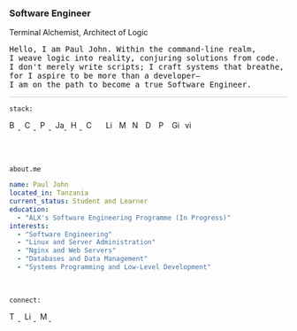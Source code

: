 <h3>Software Engineer</h3>

<p>
<span>Terminal Alchemist</span>, <span>Architect of Logic</span>
</p>

<pre>
Hello, I am Paul John. Within the command-line realm,
I weave logic into reality, conjuring solutions from code.
I don't merely write scripts; I craft systems that breathe,
for I aspire to be more than a developer—
I am on the path to become a true Software Engineer.
</pre>

<div style="border-top: 1px solid #ccc; margin-top: 10px;"></div>

`stack:`

<p>
<a href="https://www.gnu.org/software/bash/">
  <img src="https://cdn.simpleicons.org/gnubash/222/f5f5f5" alt="Bash" title="Bash" height="16" width="16">
</a>&nbsp;
<a href="https://www.learn-c.org/">
  <img src="https://cdn.simpleicons.org/c/222/f5f5f5" alt="C" title="C" height="16" width="16">
</a>&nbsp;
<a href="https://www.python.org/">
  <img src="https://cdn.simpleicons.org/python/222/f5f5f5" alt="Python" title="Python" height="16" width="16">
</a>&nbsp;
<a href="https://javascript.info/">
  <img src="https://cdn.simpleicons.org/javascript/222/f5f5f5" alt="JavaScript" title="JavaScript" height="16" width="16">
</a>&nbsp;
<a href="https://developer.mozilla.org/en-US/docs/Web/HTML">
  <img src="https://cdn.simpleicons.org/html5/222/f5f5f5" alt="HTML" title="HTML" height="16" width="16">
</a>&nbsp;
  <img src="https://cdn.simpleicons.org/css3/222/f5f5f5" alt="CSS" title="CSS" height="16" width="16">&nbsp;&nbsp;&nbsp;&nbsp;
  <img src="https://cdn.simpleicons.org/linux/222/f5f5f5" alt="Linux" title="Linux" height="16" width="16">&nbsp;
  <img src="https://cdn.simpleicons.org/mysql/222/f5f5f5" alt="MySQL" title="MySQL" height="16" width="16">&nbsp;
  <img src="https://cdn.simpleicons.org/nginx/222/f5f5f5" alt="Nginx" title="Nginx" height="16" width="16">&nbsp;
  <img src="https://cdn.simpleicons.org/docker/222/f5f5f5" alt="Docker" title="Docker" height="16" width="16">&nbsp;
  <img src="https://cdn.simpleicons.org/puppet/222/f5f5f5" alt="Puppet" title="Puppet" height="16" width="16">&nbsp;
  <img src="https://cdn.simpleicons.org/git/222/f5f5f5" alt="Git" title="Git" height="16" width="16">&nbsp;
  <img src="https://cdn.simpleicons.org/vim/222/f5f5f5" alt="vim" title="Vim" height="16" width="16">&nbsp;
</p>
<br><br>

<code>about.me</code>

```yaml
name: Paul John
located_in: Tanzania
current_status: Student and Learner
education:
  - "ALX's Software Engineering Programme (In Progress)"
interests:
  - "Software Engineering"
  - "Linux and Server Administration"
  - "Nginx and Web Servers"
  - "Databases and Data Management"
  - "Systems Programming and Low-Level Development"
```

<br>

<code>connect:</code>

<p>
  <a href="https://twitter.com/namestarlit">
    <img src="https://cdn.simpleicons.org/twitter/222/f5f5f5" alt="Twitter" height="16" width="16">
  </a>&nbsp;
  <a href="https://www.linkedin.com/in/namestarlit/">
    <img src="https://cdn.simpleicons.org/linkedin/222/f5f5f5" alt="LinkedIn" height="16" width="16">
  </a>&nbsp;
  <a href="https://medium.com/@namestarlit">
    <img src="https://cdn.simpleicons.org/medium/222/f5f5f5" alt="Medium" height="16" width="16">
  </a>&nbsp;
</p>
